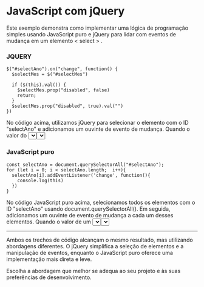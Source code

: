 # JavaScript com jQuery

 Este exemplo demonstra como implementar uma lógica de programação simples usando JavaScript puro e jQuery para lidar com eventos de mudança em um elemento  < select > . 


### JQUERY


```script
$("#selectAno").on("change", function() {
  $selectMes = $("#selectMes")

  if ($(this).val()) {
    $selectMes.prop("disabled", false)
    return;
  }
  $selectMes.prop("disabled", true).val("")
})
```



No código acima, utilizamos jQuery para selecionar o elemento com o ID "selectAno"
e adicionamos um ouvinte de evento de mudança. Quando o valor do <select> é alterado,
verificamos se o valor é verdadeiro. Se for, habilitamos o elemento <select> com o
ID "selectMes"; caso contrário, desabilitamos o elemento e limpamos o valor selecionado.

### JavaScript **puro**

```script
const selectAno = document.querySelectorAll("#selectAno");
for (let i = 0; i < selectAno.length;  i++){
  selectAno[i].addEventListener('change', function(){
    console.log(this)
  })
}
```

No código JavaScript puro acima, selecionamos todos os elementos com o ID "selectAno"
usando document.querySelectorAll(). Em seguida, adicionamos um ouvinte de evento de 
mudança a cada um desses elementos. Quando o valor de um <select> é alterado, o 
console.log(this) é acionado, exibindo o elemento <select> que disparou o evento de mudança.

<hr>

Ambos os trechos de código alcançam o mesmo resultado, mas utilizando abordagens diferentes.
O jQuery simplifica a seleção de elementos e a manipulação de eventos, enquanto o JavaScript
puro oferece uma implementação mais direta e leve.

Escolha a abordagem que melhor se adequa ao seu projeto e às suas preferências de desenvolvimento.
